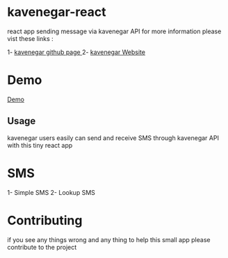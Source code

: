 # kavenegar-react

react app sending message via kavenegar API
for more information please vist these links :

1- <a href="github.com/kavenegar"> kavenegar github page </a>
2- <a href='kavenegar.com'>kavenegar Website </a>
# Demo 
<a href="aryasadeghy.github.io/kavaengarreact/"> Demo </a>
## Usage 
kavenegar users easily can send  and receive SMS through kavenegar API with this tiny react app 


# SMS 
1- Simple SMS
2- Lookup SMS



# Contributing 

if you see any things wrong and any thing to help this small app please contribute to the project
